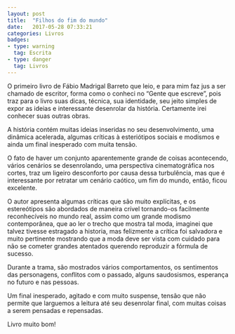 ```yaml
---
layout: post
title:  "Filhos do fim do mundo"
date:   2017-05-28 07:33:21
categories: Livros
badges:
- type: warning
  tag: Escrita
- type: danger
  tag: Livros
---
```


O primeiro livro de Fábio Madrigal Barreto que leio, e para mim faz jus a ser chamado de escritor, forma como o conheci no “Gente que escreve”, pois traz para o livro suas dicas, técnica, sua identidade, seu jeito simples de expor as ideias e interessante desenrolar da história. Certamente irei conhecer suas outras obras.

<!--more-->

A história contém muitas ideias inseridas no seu desenvolvimento, uma dinâmica acelerada, algumas críticas à esteriótipos sociais e modismos e ainda um final inesperado com muita tensão.

O fato de haver um conjunto aparentemente grande de coisas acontecendo, vários cenários se desenrolando, uma perspectiva cinematográfica nos cortes, traz um ligeiro desconforto por causa dessa turbulência, mas que é interessante por retratar um cenário caótico, um fim do mundo, então, ficou excelente.

O autor apresenta algumas críticas que são muito explícitas, e os estereótipos são abordados de maneira crível tornando-os facilmente reconhecíveis no mundo real, assim como um grande modismo contemporânea, que ao ler o trecho que mostra tal moda, imaginei que talvez tivesse estragado a historia, mas felizmente a crítica foi salvadora e muito pertinente mostrando que a moda deve ser vista com cuidado para não se cometer grandes atentados querendo reproduzir a fórmula de sucesso.

Durante a trama, são mostrados vários comportamentos, os sentimentos das personagens, conflitos com o passado, alguns saudosismos, esperança no futuro e nas pessoas.

Um final inesperado, agitado e com muito suspense, tensão que não permite que larguemos a leitura até seu desenrolar final, com muitas coisas a serem pensadas e repensadas.

Livro muito bom!
